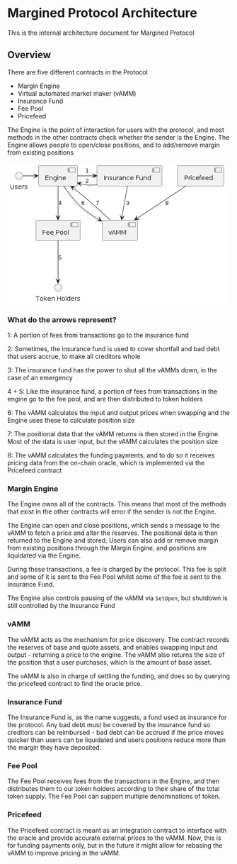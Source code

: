 # Margined Protocol Architecture

This is the internal architecture document for Margined Protocol

## Overview

There are five different contracts in the Protocol

- Margin Engine
- Virtual automated market maker (vAMM)
- Insurance Fund
- Fee Pool
- Pricefeed

The Engine is the point of interaction for users with the protocol, and most methods in the other contracts check whether the sender is the Engine. The Engine allows people to open/close positions, and to add/remove margin from existing positions

![Title](contractInteractions.png)

### What do the arrows represent?

1: A portion of fees from transactions go to the insurance fund

2: Sometimes, the insurance fund is used to cover shortfall and bad debt that users accrue, to make all creditors whole

3: The insurance fund has the power to shut all the vAMMs down, in the case of an emergency

4 + 5: Like the insurance fund, a portion of fees from transactions in the engine go to the fee pool, and are then distributed to token holders

6: The vAMM calculates the input and output prices when swapping and the Engine uses these to calculate position size

7: The positional data that the vAMM returns is then stored in the Engine. Most of the data is user input, but the vAMM calculates the position size

8: The vAMM calculates the funding payments, and to do so it receives pricing data from the on-chain oracle, which is implemented via the Pricefeed contract

### Margin Engine

The Engine owns all of the contracts. This means that most of the methods that exist in the other contracts will error if the sender is not the Engine.

The Engine can open and close positions, which sends a message to the vAMM to fetch a price and alter the reserves. The positional data is then returned to the Engine and stored. Users can also add or remove margin from existing positions through the Margin Engine, and positions are liquidated via the Engine.

During these transactions, a fee is charged by the protocol. This fee is split and some of it is sent to the Fee Pool whilst some of the fee is sent to the Insurance Fund.

The Engine also controls pausing of the vAMM via `SetOpen`, but shutdown is still controlled by the Insurance Fund

### vAMM

The vAMM acts as the mechanism for price discovery. The contract records the reserves of base and quote assets, and enables swapping input and output - returning a price to the engine. The vAMM also returns the size of the position that a user purchases, which is the amount of base asset.

The vAMM is also in charge of settling the funding, and does so by querying the pricefeed contract to find the oracle price.

### Insurance Fund

The Insurance Fund is, as the name suggests, a fund used as insurance for the protocol. Any bad debt must be covered by the insurance fund so creditors can be reimbursed - bad debt can be accrued if the price moves quicker than users can be liquidated and users positions reduce more than the margin they have deposited.

### Fee Pool

The Fee Pool receives fees from the transactions in the Engine, and then distributes them to our token holders according to their share of the total token supply. The Fee Pool can support multiple denominations of token.

### Pricefeed

The Pricefeed contract is meant as an integration contract to interface with the oracle and provide accurate external prices to the vAMM. Now, this is for funding payments only, but in the future it might allow for rebasing the vAMM to improve pricing in the vAMM.
